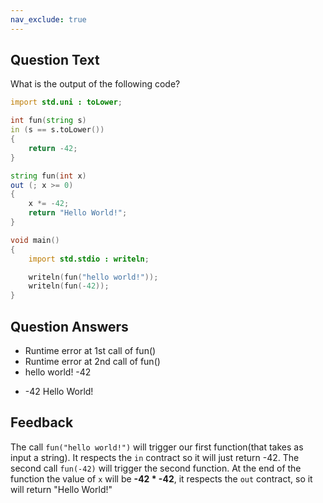 ```yaml
---
nav_exclude: true
---
```

## Question Text

What is the output of the following code?
```d
import std.uni : toLower;

int fun(string s)
in (s == s.toLower())
{
    return -42;
}

string fun(int x)
out (; x >= 0)
{
    x *= -42;
    return "Hello World!";
}

void main()
{
    import std.stdio : writeln;

    writeln(fun("hello world!"));
    writeln(fun(-42));
}
```

## Question Answers

- Runtime error at 1st call of fun()
- Runtime error at 2nd call of fun()
- hello world!
-42
+ -42
Hello World!

## Feedback

The call `fun("hello world!")` will trigger our first function(that takes as input a string).
It respects the `in` contract so it will just  return -42.
The second call `fun(-42)` will trigger the second function.
At the end of the function the value of `x` will be **-42 * -42**, it respects the `out` contract, so it will return "Hello World!"
